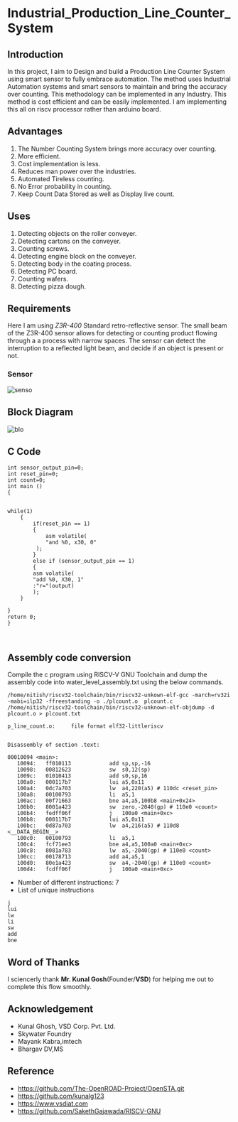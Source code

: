 # Industrial_Production_Line_Counter_System
## Introduction 

In this project, I aim to Design and build a Production Line Counter System  using smart sensor to fully embrace automation. The method uses Industrial Automation systems and smart sensors to maintain and bring the accuracy over counting. This methodology can be implemented in any Industry. This method is cost efficient and can be easily implemented. I am implementing this all on riscv processor rather than arduino board.

## Advantages
1. The Number Counting System brings more accuracy over counting.
2. More efficient.
3. Cost implementation is less.
4. Reduces man power over the industries.
5. Automated Tireless counting.
6. No Error probability in counting.
7. Keep Count Data Stored as well as Display live count.

## Uses
1. Detecting objects on the roller conveyer.
2. Detecting cartons on the conveyer.
3. Counting screws.
4. Detecting engine block on the conveyer.
5. Detecting body in the coating process.
6. Detecting PC board.
7. Counting wafers.
8. Detecting pizza dough.
## Requirements

Here I am using *Z3R-400* Standard retro-reflective sensor. The small beam of the Z3R-400 sensor allows for detecting or counting product flowing through a a process with narrow spaces. The sensor can detect the interruption to a reflected light beam, and decide if an object is present or not.
### Sensor

![senso](https://github.com/nitishkumar515/Industrial_Production_Line_Counter_System/assets/140998638/141af6b3-3514-4de2-8863-4a59784917e2)



## Block Diagram
![blo](https://github.com/nitishkumar515/Industrial_Production_Line_Counter_System/assets/140998638/8e505ea4-a3b2-4001-a0fc-fe4a352251a0)




## C Code
```
int sensor_output_pin=0;
int reset_pin=0;
int count=0;
int main ()
{

 
while(1)
    {
        if(reset_pin == 1)
        {
            asm volatile(
            "and %0, x30, 0"
         );
        }
        else if (sensor_output_pin == 1)
        {
        asm volatile(
        "add %0, X30, 1"
        :"r="(output)
        );
    }
   
}
return 0;
}



```

## Assembly code conversion

Compile the c program using RISCV-V GNU Toolchain and dump the assembly code into water_level_assembly.txt using the below commands.
```
/home/nitish/riscv32-toolchain/bin/riscv32-unkown-elf-gcc -march=rv32i -mabi=ilp32 -ffreestanding -o ./plcount.o  plcount.c
/home/nitish/riscv32-toolchain/bin/riscv32-unknown-elf-objdump -d  plcount.o > plcount.txt
```
```
p_line_count.o:     file format elf32-littleriscv


Disassembly of section .text:

00010094 <main>:
   10094:	ff010113          	add	sp,sp,-16
   10098:	00812623          	sw	s0,12(sp)
   1009c:	01010413          	add	s0,sp,16
   100a0:	000117b7          	lui	a5,0x11
   100a4:	0dc7a703          	lw	a4,220(a5) # 110dc <reset_pin>
   100a8:	00100793          	li	a5,1
   100ac:	00f71663          	bne	a4,a5,100b8 <main+0x24>
   100b0:	8001a423          	sw	zero,-2040(gp) # 110e0 <count>
   100b4:	fedff06f          	j	100a0 <main+0xc>
   100b8:	000117b7          	lui	a5,0x11
   100bc:	0d87a703          	lw	a4,216(a5) # 110d8 <__DATA_BEGIN__>
   100c0:	00100793          	li	a5,1
   100c4:	fcf71ee3          	bne	a4,a5,100a0 <main+0xc>
   100c8:	8081a783          	lw	a5,-2040(gp) # 110e0 <count>
   100cc:	00178713          	add	a4,a5,1
   100d0:	80e1a423          	sw	a4,-2040(gp) # 110e0 <count>
   100d4:	fcdff06f          	j	100a0 <main+0xc>

```

* Number of different instructions: 7
* List of unique instructions
```
j
lui
lw
li
sw
add
bne

```

## Word of Thanks
I sciencerly thank **Mr. Kunal Gosh**(Founder/**VSD**) for helping me out to complete this flow smoothly.

## Acknowledgement
- Kunal Ghosh, VSD Corp. Pvt. Ltd.
- Skywater Foundry
- Mayank Kabra,imtech
- Bhargav DV,MS
  
## Reference 

- https://github.com/The-OpenROAD-Project/OpenSTA.git
- https://github.com/kunalg123
- https://www.vsdiat.com
- https://github.com/SakethGajawada/RISCV-GNU
